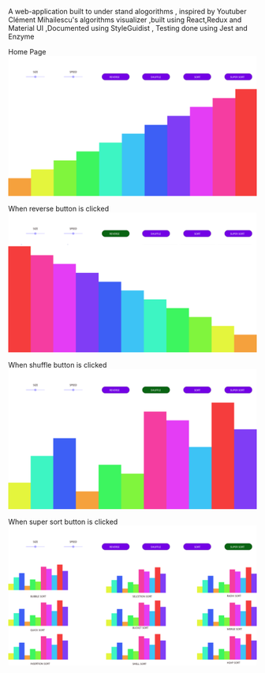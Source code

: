 A web-application built to under stand alogorithms  , inspired by Youtuber Clément Mihailescu's algorithms visualizer ,built using React,Redux and Material UI ,Documented using StyleGuidist , Testing done using Jest and Enzyme

Home Page
![](/design/HOME@2x.png)

When reverse button is clicked
![](/design/REVERSE@2x.png)

When shuffle button is clicked
![](/design/SHUFFLE@2x.png)

When super sort button is clicked
![](/design/SUPERSORT@2x.png)
